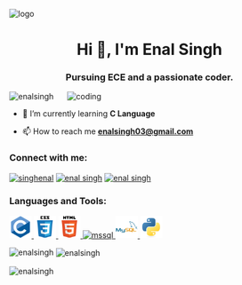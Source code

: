![logo](https://github.com/EnalSingh/EnalSingh/blob/main/THANK%20YOU%20Banner%20Landscape.png)
<h1 align="center">Hi 👋, I'm Enal Singh</h1>
<h3 align="center">Pursuing ECE and a passionate coder.</h3>
<img align="right" alt="coding" width="400" src="https://cdn.dribbble.com/users/1162077/screenshots/3848914/programmer.gif">

<p align="left"> <img src="https://komarev.com/ghpvc/?username=enalsingh&label=Profile%20views&color=0e75b6&style=flat" alt="enalsingh" /> </p>

- 🌱 I’m currently learning **C Language**

- 📫 How to reach me **enalsingh03@gmail.com**

<h3 align="left">Connect with me:</h3>
<p align="left">
<a href="https://twitter.com/singhenal" target="blank"><img align="center" src="https://raw.githubusercontent.com/rahuldkjain/github-profile-readme-generator/master/src/images/icons/Social/twitter.svg" alt="singhenal" height="30" width="40" /></a>
<a href="https://linkedin.com/in/enal singh" target="blank"><img align="center" src="https://raw.githubusercontent.com/rahuldkjain/github-profile-readme-generator/master/src/images/icons/Social/linked-in-alt.svg" alt="enal singh" height="30" width="40" /></a>
<a href="https://fb.com/enal singh" target="blank"><img align="center" src="https://raw.githubusercontent.com/rahuldkjain/github-profile-readme-generator/master/src/images/icons/Social/facebook.svg" alt="enal singh" height="30" width="40" /></a>
</p>

<h3 align="left">Languages and Tools:</h3>
<p align="left"> <a href="https://www.cprogramming.com/" target="_blank" rel="noreferrer"> <img src="https://raw.githubusercontent.com/devicons/devicon/master/icons/c/c-original.svg" alt="c" width="40" height="40"/> </a> <a href="https://www.w3schools.com/css/" target="_blank" rel="noreferrer"> <img src="https://raw.githubusercontent.com/devicons/devicon/master/icons/css3/css3-original-wordmark.svg" alt="css3" width="40" height="40"/> </a> <a href="https://www.w3.org/html/" target="_blank" rel="noreferrer"> <img src="https://raw.githubusercontent.com/devicons/devicon/master/icons/html5/html5-original-wordmark.svg" alt="html5" width="40" height="40"/> </a> <a href="https://www.microsoft.com/en-us/sql-server" target="_blank" rel="noreferrer"> <img src="https://www.svgrepo.com/show/303229/microsoft-sql-server-logo.svg" alt="mssql" width="40" height="40"/> </a> <a href="https://www.mysql.com/" target="_blank" rel="noreferrer"> <img src="https://raw.githubusercontent.com/devicons/devicon/master/icons/mysql/mysql-original-wordmark.svg" alt="mysql" width="40" height="40"/> </a> <a href="https://www.python.org" target="_blank" rel="noreferrer"> <img src="https://raw.githubusercontent.com/devicons/devicon/master/icons/python/python-original.svg" alt="python" width="40" height="40"/> </a> </p>

<p><img align="left" src="https://github-readme-stats.vercel.app/api/top-langs?username=enalsingh&show_icons=true&locale=en&layout=compact" alt="enalsingh" /></p>

<p>&nbsp;<img align="center" src="https://github-readme-stats.vercel.app/api?username=enalsingh&show_icons=true&locale=en" alt="enalsingh" /></p>

<p><img align="center" src="https://github-readme-streak-stats.herokuapp.com/?user=enalsingh&" alt="enalsingh" /></p>
